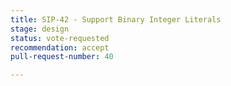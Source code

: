 ```yaml
---
title: SIP-42 - Support Binary Integer Literals
stage: design
status: vote-requested
recommendation: accept
pull-request-number: 40

---
```

